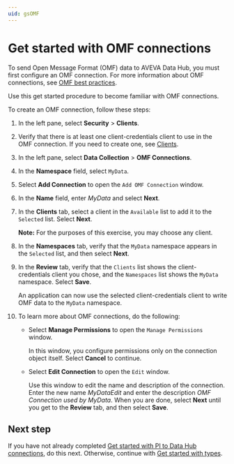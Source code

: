 ```yaml
---
uid: gsOMF
---
```


# Get started with OMF connections

To send Open Message Format (OMF) data to AVEVA Data Hub, you must first configure an OMF connection. For more information about OMF connections, see [OMF best practices](xref:bpOMFConnection).

Use this get started procedure to become familiar with OMF connections.

To create an OMF connection, follow these steps:

1. In the left pane, select **Security** > **Clients**.

1. Verify that there is at least one client-credentials client to use in the OMF connection. If you need to create one, see [Clients](xref:ccClients).

1. In the left pane, select **Data Collection** > **OMF Connections**.

1. In the **Namespace** field, select `MyData`.

1. Select **Add Connection** to open the `Add OMF Connection` window.

1. In the **Name** field, enter *MyData* and select **Next**.

1. In the **Clients** tab, select a client in the `Available` list to add it to the `Selected` list. Select **Next**.

   **Note:** For the purposes of this exercise, you may choose any client.

1. In the **Namespaces** tab, verify that the `MyData` namespace appears in the `Selected` list, and then select **Next**.

1. In the **Review** tab, verify that the `Clients` list shows the client-credentials client you chose, and the `Namespaces` list shows the `MyData` namespace. Select **Save**.

   An application can now use the selected client-credentials client to write OMF data to the `MyData` namespace.

1. To learn more about OMF connections, do the following:

   - Select **Manage Permissions** to open the `Manage Permissions` window.

     In this window, you configure permissions only on the connection object itself. Select **Cancel** to continue.

   - Select **Edit Connection** to open the `Edit` window.

     Use this window to edit the name and description of the connection. Enter the new name *MyDataEdit* and enter the description *OMF Connection used by MyData*. When you are done, select **Next** until you get to the **Review** tab, and then select **Save**.

## Next step

If you have not already completed [Get started with PI to Data Hub connections](xref:gsPItoOCS), do this next. Otherwise, continue with [Get started with types](xref:gsTypes).
